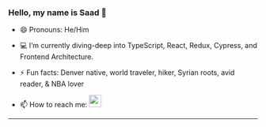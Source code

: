 ### Hello, my name is Saad 👋

- 😄 Pronouns: He/Him

- :computer: I’m currently diving-deep into TypeScript, React, Redux, Cypress, and Frontend Architecture.

- ⚡ Fun facts: Denver native, world traveler, hiker, Syrian roots, avid reader, & NBA lover

- 📫 How to reach me: <a href="https://www.linkedin.com/in/saad-baradan/
" target="_blank"><img src="https://user-images.githubusercontent.com/42000931/182629162-7489facf-fc23-4baf-935f-95ddc09aa011.png" width="25" height="25"></a>
---------------
        
<!-- ![Saad's Github Stats](https://github-readme-stats.vercel.app/api?username=saadricklamar&show_icons=true&theme=tokyonight) -->
